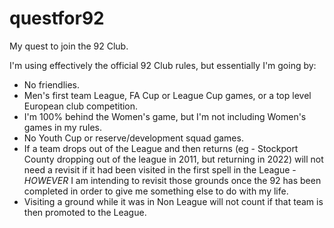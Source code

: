 # questfor92

My quest to join the 92 Club.

I'm using effectively the official 92 Club rules, but essentially I'm going by:

* No friendlies.
* Men's first team League, FA Cup or League Cup games, or a top level European club competition. 
* I'm 100% behind the Women's game, but I'm not including Women's games in my rules.
* No Youth Cup or reserve/development squad games.
* If a team drops out of the League and then returns (eg - Stockport County dropping out of the league in 2011, but returning in 2022) will not need a revisit if it had been visited in the first spell in the League - *HOWEVER* I am intending to revisit those grounds once the 92 has been completed in order to give me something else to do with my life.
* Visiting a ground while it was in Non League will not count if that team is then promoted to the League.
